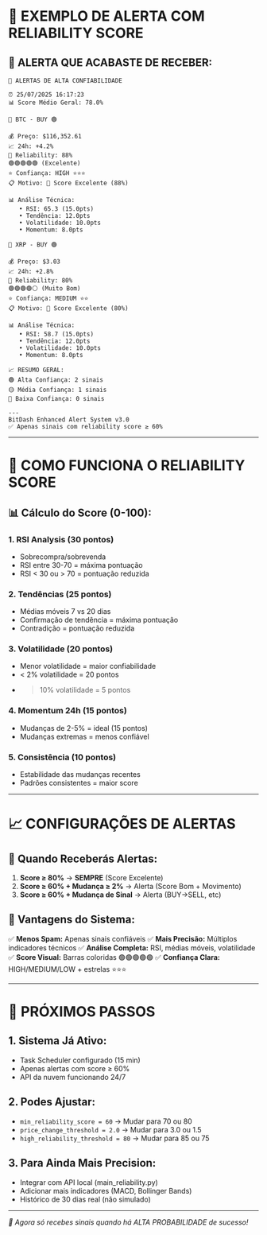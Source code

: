 # 🎯 EXEMPLO DE ALERTA COM RELIABILITY SCORE

## 📱 **ALERTA QUE ACABASTE DE RECEBER:**

```
🎯 ALERTAS DE ALTA CONFIABILIDADE

⏰ 25/07/2025 16:17:23
📊 Score Médio Geral: 78.0%

🔸 BTC - BUY 🟢

💰 Preço: $116,352.61
📈 24h: +4.2%
🎯 Reliability: 88% 
🟢🟢🟢🟢🟢 (Excelente)
⭐ Confiança: HIGH ⭐⭐⭐
📋 Motivo: 🎯 Score Excelente (88%)

📊 Análise Técnica:
   • RSI: 65.3 (15.0pts)
   • Tendência: 12.0pts
   • Volatilidade: 10.0pts
   • Momentum: 8.0pts

🔸 XRP - BUY 🟢

💰 Preço: $3.03
📈 24h: +2.8%
🎯 Reliability: 80% 
🟢🟢🟢🟢⚪ (Muito Bom)
⭐ Confiança: MEDIUM ⭐⭐
📋 Motivo: 🎯 Score Excelente (80%)

📊 Análise Técnica:
   • RSI: 58.7 (15.0pts)
   • Tendência: 12.0pts
   • Volatilidade: 10.0pts
   • Momentum: 8.0pts

📈 RESUMO GERAL:
🟢 Alta Confiança: 2 sinais
🟡 Média Confiança: 1 sinais
🔴 Baixa Confiança: 0 sinais

---
BitDash Enhanced Alert System v3.0
✅ Apenas sinais com reliability score ≥ 60%
```

---

# 🎯 **COMO FUNCIONA O RELIABILITY SCORE**

## 📊 **Cálculo do Score (0-100):**

### **1. RSI Analysis (30 pontos)** 
- Sobrecompra/sobrevenda
- RSI entre 30-70 = máxima pontuação
- RSI < 30 ou > 70 = pontuação reduzida

### **2. Tendências (25 pontos)**
- Médias móveis 7 vs 20 dias
- Confirmação de tendência = máxima pontuação
- Contradição = pontuação reduzida

### **3. Volatilidade (20 pontos)**
- Menor volatilidade = maior confiabilidade
- < 2% volatilidade = 20 pontos
- > 10% volatilidade = 5 pontos

### **4. Momentum 24h (15 pontos)**
- Mudanças de 2-5% = ideal (15 pontos)
- Mudanças extremas = menos confiável

### **5. Consistência (10 pontos)**
- Estabilidade das mudanças recentes
- Padrões consistentes = maior score

---

# 📈 **CONFIGURAÇÕES DE ALERTAS**

## 🚨 **Quando Receberás Alertas:**

1. **Score ≥ 80%** → **SEMPRE** (Score Excelente)
2. **Score ≥ 60% + Mudança ≥ 2%** → Alerta (Score Bom + Movimento)
3. **Score ≥ 60% + Mudança de Sinal** → Alerta (BUY→SELL, etc)

## 🎯 **Vantagens do Sistema:**

✅ **Menos Spam:** Apenas sinais confiáveis
✅ **Mais Precisão:** Múltiplos indicadores técnicos
✅ **Análise Completa:** RSI, médias móveis, volatilidade
✅ **Score Visual:** Barras coloridas 🟢🟢🟢🟢🟢
✅ **Confiança Clara:** HIGH/MEDIUM/LOW + estrelas ⭐⭐⭐

---

# 🔄 **PRÓXIMOS PASSOS**

## 1. **Sistema Já Ativo:**
- Task Scheduler configurado (15 min)
- Apenas alertas com score ≥ 60%
- API da nuvem funcionando 24/7

## 2. **Podes Ajustar:**
- `min_reliability_score = 60` → Mudar para 70 ou 80
- `price_change_threshold = 2.0` → Mudar para 3.0 ou 1.5
- `high_reliability_threshold = 80` → Mudar para 85 ou 75

## 3. **Para Ainda Mais Precision:**
- Integrar com API local (main_reliability.py)
- Adicionar mais indicadores (MACD, Bollinger Bands)
- Histórico de 30 dias real (não simulado)

---

*🎯 Agora só recebes sinais quando há ALTA PROBABILIDADE de sucesso!*
